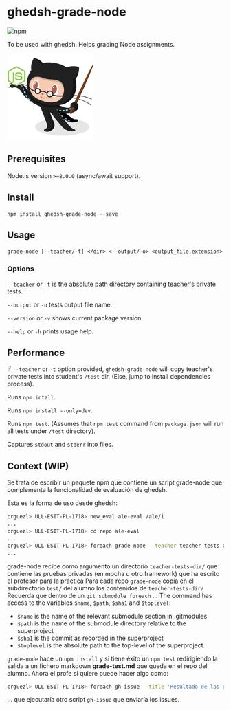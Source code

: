 # ghedsh-grade-node

[![npm](https://img.shields.io/badge/version-1.0.3-blue.svg)](https://www.npmjs.com/package/ghedsh-grade-node)

To be used with ghedsh. Helps grading Node assignments.

<img src="img/ghedsh-grade-node.png" width="200">

## Prerequisites

Node.js version `>=8.0.0` (async/await support).

## Install

    npm install ghedsh-grade-node --save

## Usage

    grade-node [--teacher/-t] </dir> <--output/-o> <output_file.extension>

### Options

`--teacher` or `-t` is the absolute path directory containing teacher's private tests.

`--output` or `-o` tests output file name.

`--version` or `-v` shows current package version.

`--help` or `-h` prints usage help.

## Performance

If `--teacher` or `-t` option provided, `ghedsh-grade-node` will copy teacher's private tests into student's `/test` dir. (Else, jump to install dependencies process).

Runs `npm intall`.

Runs `npm install --only=dev`.

Runs `npm test`. (Assumes that `npm test` command from `package.json` will run all tests under `/test` directory).

Captures `stdout` and `stderr` into files.

## Context (WIP)

Se trata de escribir un paquete npm que contiene un script grade-node que complementa la funcionalidad de evaluación de ghedsh.

Esta es la forma de uso desde ghedsh:

```bash
crguezl> ULL-ESIT-PL-1718> new_eval ale-eval /ale/i
...
crguezl> ULL-ESIT-PL-1718> cd repo ale-eval
...
crguezl> ULL-ESIT-PL-1718> foreach grade-node --teacher teacher-tests-dir  --output grade.test.md
...
```

grade-node recibe como argumento un directorio `teacher-tests-dir/` que contiene las pruebas privadas (en mocha u otro framework) que ha escrito el profesor para la práctica
Para cada repo `grade-node` copia en el subdirectorio `test/` del alumno los contenidos de `teacher-tests-dir/`
Recuerda que dentro de un `git submodule foreach`
... The command has access to the variables `$name`, `$path`, `$sha1` and `$toplevel`:

* `$name` is the name of the relevant submodule section in .gitmodules
* `$path` is the name of the submodule directory relative to the superproject
* `$sha1` is the commit as recorded in the superproject
* `$toplevel` is the absolute path to the top-level of the superproject.

`grade-node` hace un `npm install` y si tiene éxito un `npm test` redirigiendo la salida a un fichero markdown **grade-test.md** que queda en el repo del alumno.
Ahora el profe si quiere puede hacer algo como:

```bash
crguezl> ULL-ESIT-PL-1718> foreach gh-issue --title 'Resultado de las pruebas' --input grade-test.md
```

...
que ejecutaría otro script `gh-issue` que enviaría los issues.
